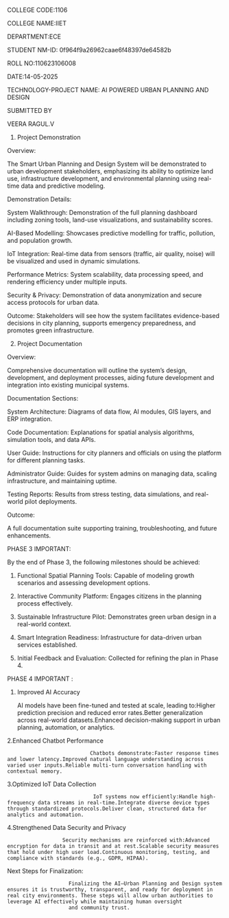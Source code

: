 
COLLEGE CODE:1106

COLLEGE NAME:IIET

DEPARTMENT:ECE

STUDENT NM-ID: 0f964f9a26962caae6f48397de64582b

ROLL NO:110623106008

DATE:14-05-2025

TECHNOLOGY-PROJECT NAME: AI POWERED URBAN PLANNING AND DESIGN

SUBMITTED BY

VEERA RAGUL.V

1. Project Demonstration

Overview:

The Smart Urban Planning and Design System will be demonstrated to urban development stakeholders, emphasizing its ability to optimize land use, infrastructure development, and environmental planning using real-time data and predictive modeling.

Demonstration Details:

System Walkthrough: Demonstration of the full planning dashboard including zoning tools, land-use visualizations, and sustainability scores.

AI-Based Modelling: Showcases predictive modelling for traffic, pollution, and population growth.

IoT Integration: Real-time data from sensors (traffic, air quality, noise) will be visualized and used in dynamic simulations.

Performance Metrics: System scalability, data processing speed, and rendering efficiency under multiple inputs.

Security & Privacy: Demonstration of data anonymization and secure access protocols for urban data.

Outcome: Stakeholders will see how the system facilitates evidence-based decisions in city planning, supports emergency preparedness, and promotes green infrastructure.

2. Project Documentation

Overview:

Comprehensive documentation will outline the system’s design, development, and deployment processes, aiding future development and integration into existing municipal systems.

Documentation Sections:

System Architecture: Diagrams of data flow, AI modules, GIS layers, and ERP integration.

Code Documentation: Explanations for spatial analysis algorithms, simulation tools, and data APIs.

User Guide: Instructions for city planners and officials on using the platform for different planning tasks.

Administrator Guide: Guides for system admins on managing data, scaling infrastructure, and maintaining uptime.

Testing Reports: Results from stress testing, data simulations, and real-world pilot deployments.

Outcome:

A full documentation suite supporting training, troubleshooting, and future enhancements.

PHASE 3 IMPORTANT:

By the end of Phase 3, the following milestones should be achieved:

1. Functional Spatial Planning Tools: Capable of modeling growth scenarios and assessing development options.


2. Interactive Community Platform: Engages citizens in the planning process effectively.


3. Sustainable Infrastructure Pilot: Demonstrates green urban design in a real-world context.


4. Smart Integration Readiness: Infrastructure for data-driven urban services established.


5. Initial Feedback and Evaluation: Collected for refining the plan in Phase 4.

PHASE 4 IMPORTANT :

1.	Improved AI Accuracy

  	 AI models have been fine-tuned and tested at scale, leading to:Higher prediction precision and reduced error rates.Better generalization across real-world datasets.Enhanced decision-making support in urban planning, automation, or analytics.

2.Enhanced Chatbot Performance

                               Chatbots demonstrate:Faster response times and lower latency.Improved natural language understanding across varied user inputs.Reliable multi-turn conversation handling with contextual memory.

3.Optimized IoT Data Collection
                                
                                IoT systems now efficiently:Handle high-frequency data streams in real-time.Integrate diverse device types through standardized protocols.Deliver clean, structured data for analytics and automation.

4.Strengthened Data Security and Privacy
 
                      Security mechanisms are reinforced with:Advanced encryption for data in transit and at rest.Scalable security measures that hold under high user load.Continuous monitoring, testing, and compliance with standards (e.g., GDPR, HIPAA).

Next Steps for Finalization:

                        Finalizing the AI–Urban Planning and Design system ensures it is trustworthy, transparent, and ready for deployment in real city environments. These steps will allow urban authorities to leverage AI effectively while maintaining human oversight 
                        and community trust.

